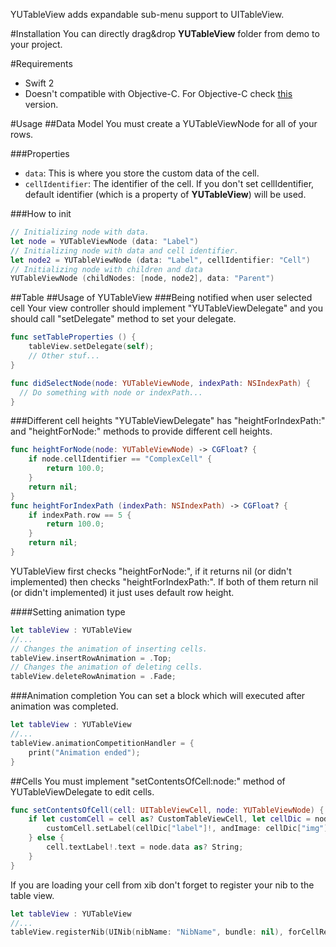 YUTableView adds expandable sub-menu support to UITableView.

#Installation
You can directly drag&drop **YUTableView** folder from demo to your project.

#Requirements
* Swift 2
* Doesn't compatible with Objective-C. For Objective-C check [this](https://github.com/ujell/YUTableView) version. 

#Usage
##Data Model
You must create a YUTableViewNode for all of your rows.

###Properties
* ```data```: This is where you store the custom data of the cell.
* ```cellIdentifier```: The identifier of the cell. If you don't set cellIdentifier, default identifier (which is a property of **YUTableView**) will be used.

###How to init
```Swift
// Initializing node with data.
let node = YUTableViewNode (data: "Label")
// Initializing node with data and cell identifier.
let node2 = YUTableViewNode (data: "Label", cellIdentifier: "Cell")
// Initializing node with children and data
YUTableViewNode (childNodes: [node, node2], data: "Parent")
```

##Table
##Usage of YUTableView
###Being notified when user selected cell
Your view controller should implement "YUTableViewDelegate" and you should call "setDelegate" method to set your delegate.
```Swift
func setTableProperties () {
    tableView.setDelegate(self);
    // Other stuf...
}

func didSelectNode(node: YUTableViewNode, indexPath: NSIndexPath) {
  // Do something with node or indexPath...
}
 ```

###Different cell heights
"YUTableViewDelegate" has "heightForIndexPath:" and "heightForNode:" methods to provide different cell heights.
```Swift
func heightForNode(node: YUTableViewNode) -> CGFloat? {
    if node.cellIdentifier == "ComplexCell" {
        return 100.0;
    }
    return nil;
}
func heightForIndexPath (indexPath: NSIndexPath) -> CGFloat? {
    if indexPath.row == 5 {
        return 100.0;
    }
    return nil;
}
```

YUTableView first checks "heightForNode:", if it returns nil (or didn't implemented) then checks "heightForIndexPath:". If both of them return nil (or didn't implemented) it just uses default row height.

####Setting animation type
```Swift
let tableView : YUTableView
//...
// Changes the animation of inserting cells.
tableView.insertRowAnimation = .Top;
// Changes the animation of deleting cells.
tableView.deleteRowAnimation = .Fade;
```

###Animation completion
You can set a block which will executed after animation was completed.
```Swift
let tableView : YUTableView
//...
tableView.animationCompetitionHandler = {
    print("Animation ended");
}
```

##Cells
You must implement "setContentsOfCell:node:" method of YUTableViewDelegate to edit cells.
```Swift
func setContentsOfCell(cell: UITableViewCell, node: YUTableViewNode) {
    if let customCell = cell as? CustomTableViewCell, let cellDic = node.data as? [String:String] {
        customCell.setLabel(cellDic["label"]!, andImage: cellDic["img"]!);
    } else {
        cell.textLabel!.text = node.data as? String;
    }
}
```

If you are loading your cell from xib don't forget to register your nib to the table view.
```Swift
let tableView : YUTableView
//...
tableView.registerNib(UINib(nibName: "NibName", bundle: nil), forCellReuseIdentifier: "Identifier");
```
